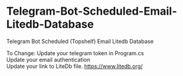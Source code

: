 # Telegram-Bot-Scheduled-Email-Litedb-Database
Telegram Bot Scheduled (Topshelf) Email Litedb Database

To Change: 
Update your telegram token in Program.cs <br>
Update your email authentication <br>
Update your link to LiteDb file. https://www.litedb.org/   <br>
